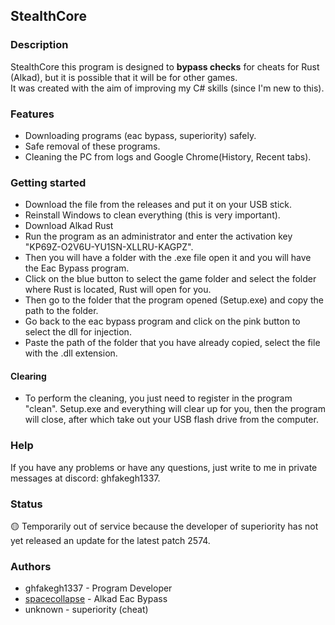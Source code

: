 ## StealthCore

### Description

StealthCore this program is designed to **bypass checks** for cheats for Rust (Alkad), but it is possible that it will be for other games. \
It was created with the aim of improving my C# skills (since I'm new to this).

### Features

- Downloading programs (eac bypass, superiority) safely.
- Safe removal of these programs.
- Cleaning the PC from logs and Google Chrome(History, Recent tabs).

### Getting started

- Download the file from the releases and put it on your USB stick.
- Reinstall Windows to clean everything (this is very important).
- Download Alkad Rust
- Run the program as an administrator and enter the activation key "KP69Z-O2V6U-YU1SN-XLLRU-KAGPZ".
- Then you will have a folder with the .exe file open it and you will have the Eac Bypass program.
- Click on the blue button to select the game folder and select the folder where Rust is located, Rust will open for you.
- Then go to the folder that the program opened (Setup.exe) and copy the path to the folder.
- Go back to the eac bypass program and click on the pink button to select the dll for injection.
- Paste the path of the folder that you have already copied, select the file with the .dll extension.
#### Clearing
- To perform the cleaning, you just need to register in the program "clean". Setup.exe and everything will clear up for you, then the program will close, after which take out your USB flash drive from the computer.

### Help

If you have any problems or have any questions, just write to me in private messages at discord: ghfakegh1337.

### Status

🟡 Temporarily out of service because the developer of superiority has not yet released an update for the latest patch 2574.

### Authors

- ghfakegh1337 - Program Developer
- [spacecollapse](https://github.com/spacecollapse/alkad-eac-bypass) - Alkad Eac Bypass
- unknown - superiority (cheat)
